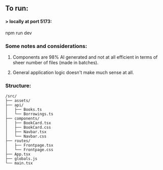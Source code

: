 ## To run:

#### > locally at port 5173:
npm run dev


### Some notes and considerations:

1. Components are 98% AI generated and not at all efficient in terms of sheer number of files (made in batches).

2. General application logic doesn't make much sense at all.

### Structure:
```
/src/
├── assets/
├── api/
│   ├── Books.ts
│   └── Borrowings.ts
├── components/
│   ├── BookCard.tsx
│   ├── BookCard.css
│   ├── Navbar.tsx
│   └── Navbar.css
├── routes/
│   ├── Frontpage.tsx
│   └── Frontpage.css
├── App.tsx
├── globals.js
└── main.tsx
```

